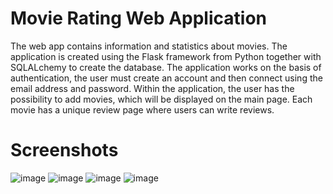 # Movie Rating Web Application

The web app contains information and statistics about movies. The application is created using the Flask framework from Python together with SQLALchemy to create the database. The application works on the basis of authentication, the user must create an account and then connect using the email address and password. Within the application, the user has the possibility to add movies, which will be displayed on the main page. Each movie has a unique review page where users can write reviews.

# Screenshots
![image](https://github.com/SilviuAlexandru/MovieRatingWebApp/assets/119167365/7565094b-dba4-41cb-a0c6-06309394d866)
![image](https://github.com/SilviuAlexandru/MovieRatingWebApp/assets/119167365/1ccb7fa3-d446-46a3-9c20-8e736a8a4d96)
![image](https://github.com/SilviuAlexandru/MovieRatingWebApp/assets/119167365/bac40c2d-3b42-4b63-8516-9683490c72f0)           ![image](https://github.com/SilviuAlexandru/MovieRatingWebApp/assets/119167365/8821062c-583c-4e44-9a9e-5378cecae388)






